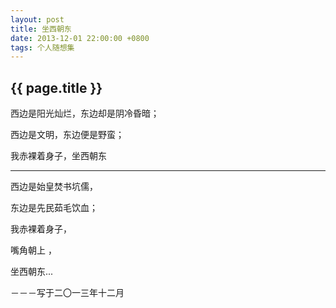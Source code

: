 ```yaml
---
layout: post
title: 坐西朝东
date: 2013-12-01 22:00:00 +0800
tags: 个人随想集
--- 
```


<h2>{{ page.title }}</h2>

西边是阳光灿烂，东边却是阴冷昏暗；

西边是文明，东边便是野蛮；

我赤裸着身子，坐西朝东

-------

西边是始皇焚书坑儒，

东边是先民茹毛饮血；

我赤裸着身子，

嘴角朝上 ，

坐西朝东...

－－－写于二〇一三年十二月